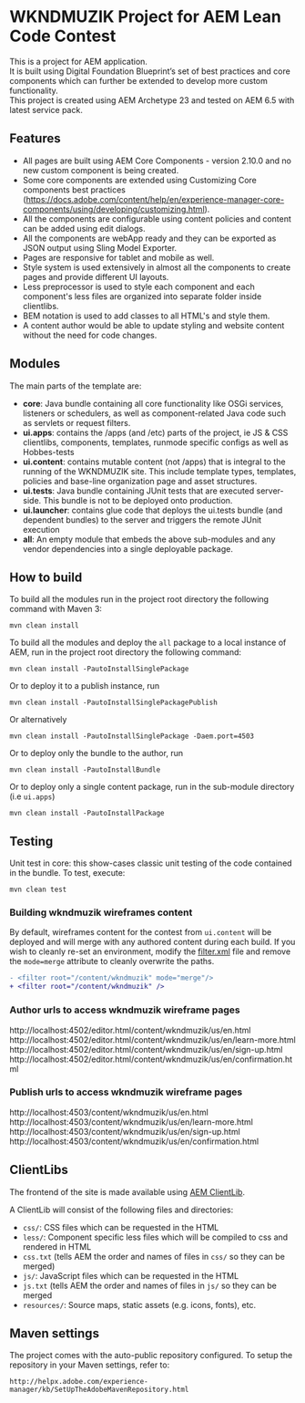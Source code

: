 # WKNDMUZIK Project for AEM Lean Code Contest

This is a project for AEM application.  
It is built using Digital Foundation Blueprint’s set of best practices and core components which can further be extended to develop more custom functionality.  
This project is created using AEM Archetype 23 and tested on AEM 6.5 with latest service pack.

## Features

* All pages are built using AEM Core Components - version 2.10.0 and no new custom component is being created.
* Some core components are extended using Customizing Core components best practices (https://docs.adobe.com/content/help/en/experience-manager-core-components/using/developing/customizing.html).
* All the components are configurable using content policies and content can be added using edit dialogs.
* All the components are webApp ready and they can be exported as JSON output using Sling Model Exporter.
* Pages are responsive for tablet and mobile as well.
* Style system is used extensively in almost all the components to create pages and provide different UI layouts.
* Less preprocessor is used to style each component and each component's less files are organized into separate folder inside clientlibs.
* BEM notation is used to add classes to all HTML's and style them.
* A content author would be able to update styling and website content without the need for code changes.

## Modules

The main parts of the template are:

* **core**: Java bundle containing all core functionality like OSGi services, listeners or schedulers, as well as component-related Java code such as servlets or request filters.
* **ui.apps**: contains the /apps (and /etc) parts of the project, ie JS & CSS clientlibs, components, templates, runmode specific configs as well as Hobbes-tests
* **ui.content**: contains mutable content (not /apps) that is integral to the running of the WKNDMUZIK site. This include template types, templates, policies and base-line organization page and asset structures.
* **ui.tests**: Java bundle containing JUnit tests that are executed server-side. This bundle is not to be deployed onto production.
* **ui.launcher**: contains glue code that deploys the ui.tests bundle (and dependent bundles) to the server and triggers the remote JUnit execution
* **all**: An empty module that embeds the above sub-modules and any vendor dependencies into a single deployable package.

## How to build

To build all the modules run in the project root directory the following command with Maven 3:

    mvn clean install

To build all the modules and deploy the `all` package to a local instance of AEM, run in the project root directory the following command:

    mvn clean install -PautoInstallSinglePackage

Or to deploy it to a publish instance, run

    mvn clean install -PautoInstallSinglePackagePublish

Or alternatively

    mvn clean install -PautoInstallSinglePackage -Daem.port=4503

Or to deploy only the bundle to the author, run

    mvn clean install -PautoInstallBundle

Or to deploy only a single content package, run in the sub-module directory (i.e `ui.apps`)

    mvn clean install -PautoInstallPackage

## Testing

Unit test in core: this show-cases classic unit testing of the code contained in the bundle. To test, execute:

    mvn clean test

### Building wkndmuzik wireframes content

By default, wireframes content for the contest from `ui.content` will be deployed and will merge with any authored content during each build. If you wish to cleanly re-set an environment, modify the [filter.xml](ui.content/src/main/content/META-INF/vault/filter.xml) file and remove the `mode=merge` attribute to cleanly overwrite the paths.

```diff
- <filter root="/content/wkndmuzik" mode="merge"/>
+ <filter root="/content/wkndmuzik" />
```

### Author urls to access wkndmuzik wireframe pages
http://localhost:4502/editor.html/content/wkndmuzik/us/en.html
http://localhost:4502/editor.html/content/wkndmuzik/us/en/learn-more.html
http://localhost:4502/editor.html/content/wkndmuzik/us/en/sign-up.html
http://localhost:4502/editor.html/content/wkndmuzik/us/en/confirmation.html

### Publish urls to access wkndmuzik wireframe pages
http://localhost:4503/content/wkndmuzik/us/en.html  
http://localhost:4503/content/wkndmuzik/us/en/learn-more.html
http://localhost:4503/content/wkndmuzik/us/en/sign-up.html
http://localhost:4503/content/wkndmuzik/us/en/confirmation.html

## ClientLibs

The frontend of the site is made available using [AEM ClientLib](https://helpx.adobe.com/experience-manager/6-5/sites/developing/using/clientlibs.html). 

A ClientLib will consist of the following files and directories:

- `css/`: CSS files which can be requested in the HTML
- `less/`: Component specific less files which will be compiled to css and rendered in HTML
- `css.txt` (tells AEM the order and names of files in `css/` so they can be merged)
- `js/`: JavaScript files which can be requested in the HTML
- `js.txt` (tells AEM the order and names of files in `js/` so they can be merged
- `resources/`: Source maps, static assets (e.g. icons, fonts), etc.

## Maven settings

The project comes with the auto-public repository configured. To setup the repository in your Maven settings, refer to:

    http://helpx.adobe.com/experience-manager/kb/SetUpTheAdobeMavenRepository.html
